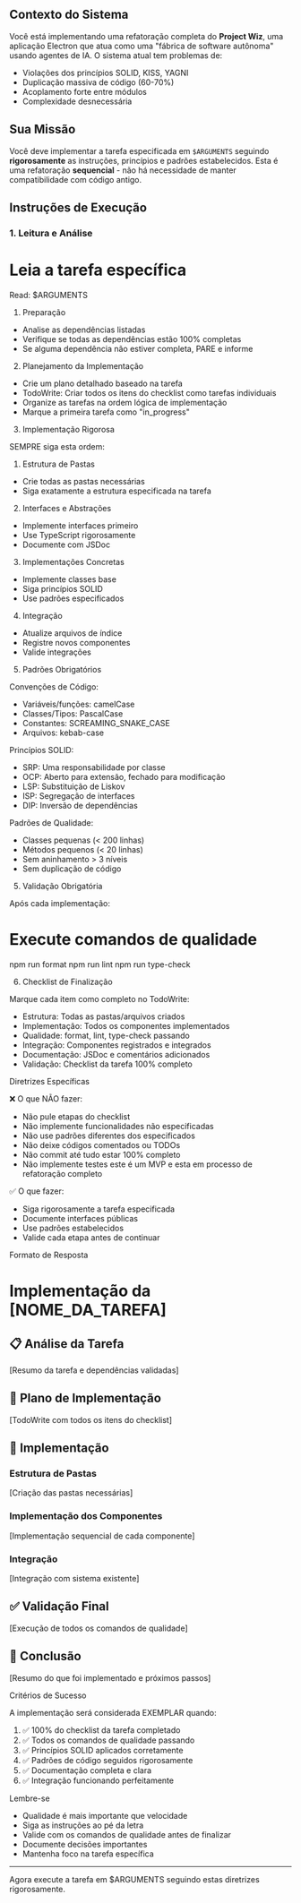 
## Contexto do Sistema

Você está implementando uma refatoração completa do **Project Wiz**, uma aplicação Electron que atua como uma "fábrica de software autônoma"
usando agentes de IA. O sistema atual tem problemas de:
- Violações dos princípios SOLID, KISS, YAGNI
- Duplicação massiva de código (60-70%)
- Acoplamento forte entre módulos
- Complexidade desnecessária

## Sua Missão

Você deve implementar a tarefa especificada em `$ARGUMENTS` seguindo **rigorosamente** as instruções, princípios e padrões estabelecidos.
Esta é uma refatoração **sequencial** - não há necessidade de manter compatibilidade com código antigo.

## Instruções de Execução

### 1. Leitura e Análise

# Leia a tarefa específica
Read: $ARGUMENTS

1. Preparação
- Analise as dependências listadas
- Verifique se todas as dependências estão 100% completas
- Se alguma dependência não estiver completa, PARE e informe

2. Planejamento da Implementação
- Crie um plano detalhado baseado na tarefa
- TodoWrite: Criar todos os itens do checklist como tarefas individuais
- Organize as tarefas na ordem lógica de implementação
- Marque a primeira tarefa como "in_progress"

3. Implementação Rigorosa

SEMPRE siga esta ordem:

1. Estrutura de Pastas
- Crie todas as pastas necessárias
- Siga exatamente a estrutura especificada na tarefa
2. Interfaces e Abstrações
- Implemente interfaces primeiro
- Use TypeScript rigorosamente
- Documente com JSDoc
3. Implementações Concretas
- Implemente classes base
- Siga princípios SOLID
- Use padrões especificados
4. Integração
- Atualize arquivos de índice
- Registre novos componentes
- Valide integrações
5. Padrões Obrigatórios

Convenções de Código:
- Variáveis/funções: camelCase
- Classes/Tipos: PascalCase
- Constantes: SCREAMING_SNAKE_CASE
- Arquivos: kebab-case

Princípios SOLID:
- SRP: Uma responsabilidade por classe
- OCP: Aberto para extensão, fechado para modificação
- LSP: Substituição de Liskov
- ISP: Segregação de interfaces
- DIP: Inversão de dependências

Padrões de Qualidade:
- Classes pequenas (< 200 linhas)
- Métodos pequenos (< 20 linhas)
- Sem aninhamento > 3 níveis
- Sem duplicação de código

5. Validação Obrigatória

Após cada implementação:
# Execute comandos de qualidade
npm run format
npm run lint
npm run type-check

6. Checklist de Finalização

Marque cada item como completo no TodoWrite:

- Estrutura: Todas as pastas/arquivos criados
- Implementação: Todos os componentes implementados
- Qualidade: format, lint, type-check passando
- Integração: Componentes registrados e integrados
- Documentação: JSDoc e comentários adicionados
- Validação: Checklist da tarefa 100% completo

Diretrizes Específicas

❌ O que NÃO fazer:

- Não pule etapas do checklist
- Não implemente funcionalidades não especificadas
- Não use padrões diferentes dos especificados
- Não deixe códigos comentados ou TODOs
- Não commit até tudo estar 100% completo
- Não implemente testes este é um MVP e esta em processo de refatoração completo

✅ O que fazer:

- Siga rigorosamente a tarefa especificada
- Documente interfaces públicas
- Use padrões estabelecidos
- Valide cada etapa antes de continuar

Formato de Resposta

# Implementação da [NOME_DA_TAREFA]

## 📋 Análise da Tarefa
[Resumo da tarefa e dependências validadas]

## 🎯 Plano de Implementação
[TodoWrite com todos os itens do checklist]

## 🔧 Implementação

### Estrutura de Pastas
[Criação das pastas necessárias]

### Implementação dos Componentes
[Implementação sequencial de cada componente]

### Integração
[Integração com sistema existente]

## ✅ Validação Final
[Execução de todos os comandos de qualidade]

## 📝 Conclusão
[Resumo do que foi implementado e próximos passos]

Critérios de Sucesso

A implementação será considerada EXEMPLAR quando:

1. ✅ 100% do checklist da tarefa completado
2. ✅ Todos os comandos de qualidade passando
3. ✅ Princípios SOLID aplicados corretamente
4. ✅ Padrões de código seguidos rigorosamente
5. ✅ Documentação completa e clara
6. ✅ Integração funcionando perfeitamente

Lembre-se

- Qualidade é mais importante que velocidade
- Siga as instruções ao pé da letra
- Valide com os comandos de qualidade antes de finalizar
- Documente decisões importantes
- Mantenha foco na tarefa específica

---
Agora execute a tarefa em $ARGUMENTS seguindo estas diretrizes rigorosamente.
